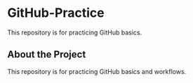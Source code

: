 # GitHub-Practice
This repository is for practicing GitHub basics.
## About the Project
This repository is for practicing GitHub basics and workflows.
